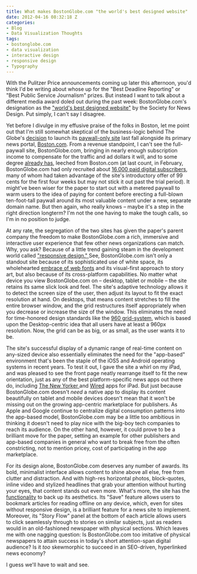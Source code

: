 ```yaml
---
title: What makes BostonGlobe.com "the world's best designed website"
date: 2012-04-16 08:32:18 Z
categories:
- Blog
- Data Visualization Thoughts
tags:
- bostonglobe.com
- data visualization
- interactive design
- responsive design
- Typography
---
```


<p style="text-align: left;">With the Pulitzer Price announcements coming up later this afternoon, you'd think I'd be writing about whose up for the "Best Deadline Reporting" or "Best Public Service Journalism" prizes. But instead I want to talk about a different media award doled out during the past week: BostonGlobe.com's designation as the <a href="http://www.snd.org/2012/04/snd33-worlds-best-designed-website-bostonglobe-com/">"world's best designed website"</a> by the Society for News Design. Put simply, I can't say I disagree.<!--more--></p>
<p style="text-align: left;">Yet before I divulge in my effusive praise of the folks in Boston, let me point out that I'm still somewhat skeptical of the business-logic behind The Globe's <a href="http://www.huffingtonpost.com/2011/09/12/boston-globe-launches-pay-site_n_957410.html">decision</a> to launch its <a href="http://bostonglobe.com">paywall-only site</a> last fall alongside its primary news portal, <a href="http://boston.com">Boston.com</a>. From a revenue standpoint, I can't see the full-paywall site, BostonGlobe.com, bringing in nearly enough subscription income to compensate for the traffic and ad dollars it will, and to some degree <a href="http://www.quantcast.com/boston.com">already has</a>, leeched from Boston.com (at last count, in February, BostonGlobe.com had only recruited about <a href="http://www.mediabistro.com/mediajobsdaily/the-nyt-company-has-406000-paid-digital-subscribers_b9817">16,000 paid digital subscribers</a>, many of whom had taken advantage of the site's introductory offer of 99 cents for the first four weeks but may not stick it out past the trial period). It might've been wiser for the paper to start out with a metered paywall to warm users to the idea of paying for content before erecting a full-blown ten-foot-tall paywall around its most valuable content under a new, separate domain name. But then again, who really knows – maybe it's a step in the right direction longterm? I'm not the one having to make the tough calls, so I'm in no position to judge.</p>
<p>At any rate, the segregation of the two sites has given the paper's parent company the freedom to make BostonGlobe.com a rich, immersive and interactive user experience that few other news organizations can match. Why, you ask? Because of a little trend gaining steam in the development world called <a href="http://www.alistapart.com/articles/responsive-web-design/">"responsive design." </a>See, BostonGlobe.com isn't only a standout site because of its sophisticated use of white space, its wholehearted <a href="http://fontsinuse.com/bostonglobe-com/">embrace of web fonts</a> and its visual-first approach to story art, but also because of its cross-platform capabilities. No matter what device you view BostonGlobe.com on – desktop, tablet or mobile – the site retains its same slick look and feel. The site's adaptive technology allows it to detect the screen size of the user, then adjust its layout to fit the exact resolution at hand. On desktops, that means content stretches to fill the entire browser window, and the grid restructures itself appropriately when you decrease or increase the size of the window. This eliminates the need for time-honored design standards like the <a href="http://960.gs/">960 grid-system</a>, which is based upon the Desktop-centric idea that all users have at least a 960px resolution. Now, the grid can be as big, or as small, as the user wants it to be.</p>
<p>The site's successful display of a dynamic range of real-time content on any-sized device also essentially eliminates the need for the "app-based" environment that's been the staple of the iOS5 and Android operating systems in recent years. To test it out, I gave the site a whirl on my iPad, and was pleased to see the front page neatly rearrange itself to fit the new orientation, just as any of the best platform-specific news apps out there do, including <a href="http://itunes.apple.com/us/app/the-new-yorker-magazine/id370614765?mt=8">The New Yorker </a>and <a href="http://itunes.apple.com/us/app/wired-magazine/id373903654?mt=8">Wired</a> apps for iPad. But just because BostonGlobe.com doesn't <em>need</em> a native app to display its content beautifully on tablet and mobile devices doesn't mean that it won't be missing out on the growing app-centric marketplace for publishers. As Apple and Google continue to centralize digital consumption patterns into the app-based model, BostonGlobe.com may be a little too ambitious in thinking it doesn't need to play nice with the big-boy tech companies to reach its audience. On the other hand, however, it could prove to be a brilliant move for the paper, setting an example for other publishers and app-based companies in general who want to break free from the often constricting, not to mention pricey, cost of participating in the app marketplace.</p>
<p>For its design alone, BostonGlobe.com deserves any number of awards. Its bold, minimalist interface allows content to shine above all else, free from clutter and distraction. And with high-res horizontal photos, block-quotes, inline video and stylized headlines that grab your attention without hurting your eyes, that content stands out even more. What's more, the site has the <a href="http://www.boston.com/bostonglobe/features/">functionality</a> to back up its aesthetics. Its "Save" feature allows users to bookmark articles for reading offline on any device, which, even for sites without responsive design, is a brilliant feature for a news site to implement. Moreover, its "Story Flow" panel at the bottom of each article allows users to click seamlessly through to stories on similar subjects, just as readers would in an old-fashioned newspaper with physical sections. Which leaves me with one nagging question: Is BostonGlobe.com too imitative of physical newspapers to attain success in today's short attention-span digital audience? Is it <em>too</em> skewmorphic to succeed in an SEO-driven, hyperlinked news economy?</p>
<p>I guess we'll have to wait and see.</p>
